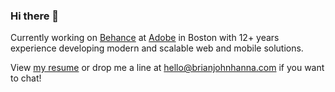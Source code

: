 ### Hi there 👋

Currently working on [Behance](https://www.behance.net/) at [Adobe]([https://stirlingbrandworks.com](https://www.adobe.com/)) in Boston with 12+ years experience developing modern and scalable web and mobile solutions.

View [my resume](https://brianjohnhanna.com/resume.pdf) or drop me a line at [hello@brianjohnhanna.com](mailto:hello@brianjohnhanna.com) if you want to chat!
